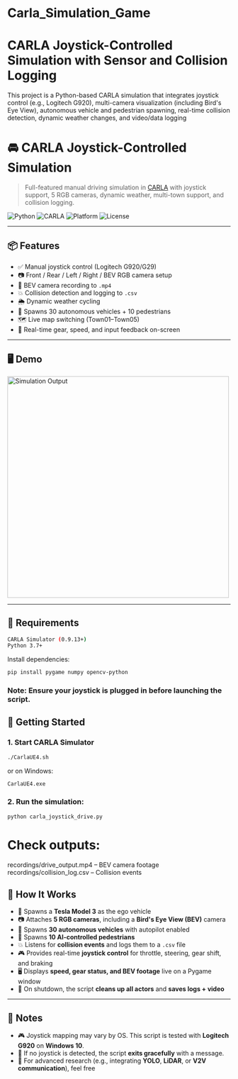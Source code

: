 # Carla_Simulation_Game

# CARLA Joystick-Controlled Simulation with Sensor and Collision Logging
This project is a Python-based CARLA simulation that integrates joystick control (e.g., Logitech G920), multi-camera visualization (including Bird's Eye View), autonomous vehicle and pedestrian spawning, real-time collision detection, dynamic weather changes, and video/data logging

# 🚘 CARLA Joystick-Controlled Simulation

> Full-featured manual driving simulation in [CARLA](https://carla.org/) with joystick support, 5 RGB cameras, dynamic weather, multi-town support, and collision logging.

![Python](https://img.shields.io/badge/Python-3.7%2B-blue)
![CARLA](https://img.shields.io/badge/CARLA-0.9.13%2B-green)
![Platform](https://img.shields.io/badge/Platform-Windows%20%7C%20Linux-lightgrey)
![License](https://img.shields.io/badge/License-MIT-yellow)

---

## 📦 Features

- ✅ Manual joystick control (Logitech G920/G29)
- 📷 Front / Rear / Left / Right / BEV RGB camera setup
- 🎥 BEV camera recording to `.mp4`
- 💥 Collision detection and logging to `.csv`
- 🌦️ Dynamic weather cycling
- 🧍 Spawns 30 autonomous vehicles + 10 pedestrians
- 🗺️ Live map switching (Town01–Town05)
- 🛞 Real-time gear, speed, and input feedback on-screen

---

## 🖥️ Demo

<img src="https://i.ytimg.com/vi/u2TxYhv3UKE/maxresdefault.jpg" alt="Simulation Output" width="500"/>


---

## 🧰 Requirements
```bash
CARLA Simulator (0.9.13+)
Python 3.7+
```
Install dependencies:
```bash
pip install pygame numpy opencv-python
```
### Note: Ensure your joystick is plugged in before launching the script.

## 🚀 Getting Started

### 1. Start CARLA Simulator

```bash
./CarlaUE4.sh
```

or on Windows:
```bash
CarlaUE4.exe
```

### 2. Run the simulation:
```bash
python carla_joystick_drive.py
```

# Check outputs:
recordings/drive_output.mp4 – BEV camera footage
recordings/collision_log.csv – Collision events

## 🧠 How It Works

- 🚗 Spawns a **Tesla Model 3** as the ego vehicle
- 📷 Attaches **5 RGB cameras**, including a **Bird's Eye View (BEV)** camera
- 🚙 Spawns **30 autonomous vehicles** with autopilot enabled
- 🧍 Spawns **10 AI-controlled pedestrians**
- 💥 Listens for **collision events** and logs them to a `.csv` file
- 🎮 Provides real-time **joystick control** for throttle, steering, gear shift, and braking
- 🖥️ Displays **speed, gear status, and BEV footage** live on a Pygame window
- 🧹 On shutdown, the script **cleans up all actors** and **saves logs + video**

---

## 📌 Notes

- 🎮 Joystick mapping may vary by OS. This script is tested with **Logitech G920** on **Windows 10**.
- 🛑 If no joystick is detected, the script **exits gracefully** with a message.
- 🧪 For advanced research (e.g., integrating **YOLO**, **LiDAR**, or **V2V communication**), feel free
